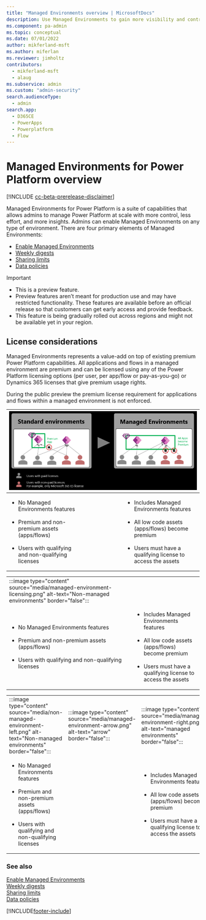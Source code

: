 ```yaml
---
title: "Managed Environments overview | MicrosoftDocs"
description: Use Managed Environments to gain more visibility and control of your Dynamics 365 applications and flows, with less effort.
ms.component: pa-admin
ms.topic: conceptual
ms.date: 07/01/2022
author: mikferland-msft
ms.author: miferlan
ms.reviewer: jimholtz
contributors:
  - mikferland-msft
  - alaug 
ms.subservice: admin
ms.custom: "admin-security"
search.audienceType: 
  - admin
search.app:
  - D365CE
  - PowerApps
  - Powerplatform
  - Flow
---
```

# Managed Environments for Power Platform overview

[!INCLUDE [cc-beta-prerelease-disclaimer](../includes/cc-beta-prerelease-disclaimer.md)]

Managed Environments for Power Platform is a suite of capabilities that allows admins to manage Power Platform at scale with more control, less effort, and more insights. Admins can enable Managed Environments on any type of environment. There are four primary elements of Managed Environments: 

- [Enable Managed Environments](managed-environment-enable.md)
- [Weekly digests](managed-environment-weekly-digests.md)
- [Sharing limits](managed-environment-sharing-limits.md)
- [Data policies](managed-environment-data-policies.md) 

> [!IMPORTANT]
> - This is a preview feature.
> - Preview features aren’t meant for production use and may have restricted functionality. These features are available before an official release so that customers can get early access and provide feedback.
> - This feature is being gradually rolled out across regions and might not be available yet in your region.

## License considerations

Managed Environments represents a value-add on top of  existing premium Power Platform capabilities. All applications and flows in a managed environment are premium and can be licensed using any of the Power Platform licensing options (per user, per app/flow or pay-as-you-go) or Dynamics 365 licenses that give premium usage rights. 

During the public preview the premium license requirement for applications and flows within a managed environment is not enforced. 

<table style="width:100%">
<thead>
  <tr>
    <th colspan="3"><img src="media/managed-environment-licensing.png" alt="Standard and Managed Enviroments"></img></th>
  </tr>
</thead>
<tbody>
  <tr>
    <td width="40%"><ul><li>No Managed Environments features​</li> <br /><li>Premium and non-premium assets (apps/flows)​</li><br /><li>Users with qualifying and non-qualifying licenses</li></ul></td>
    <td width="20%"></td>
    <td width="40%"><ul><li>Includes Managed Environments features​ </li><br /><li>All low code assets (apps/flows) become premium ​</li><br /> <li>Users must have a qualifying license to access the assets </li></ul> </td>
  </tr>
</tbody>
</table>

|  | | |
|---------|---------|---------|
|:::image type="content" source="media/managed-environment-licensing.png" alt-text="Non-managed environments" border="false":::     |  |  |
|<ul><li>No Managed Environments features​</li> <br /><li>Premium and non-premium assets (apps/flows)​</li><br /><li>Users with qualifying and non-qualifying licenses</li></ul>     |         | <ul><li>Includes Managed Environments features​ </li><br /><li>All low code assets (apps/flows) become premium ​</li><br /> <li>Users must have a qualifying license to access the assets </li></ul>       |


|  | | |
|---------|---------|---------|
|:::image type="content" source="media/non-managed-environment-left.png" alt-text="Non-managed environments" border="false":::     | :::image type="content" source="media/managed-environment-arrow.png" alt-text="arrow" border="false":::        | :::image type="content" source="media/managed-environment-right.png" alt-text="managed environments" border="false":::        |
|<ul><li>No Managed Environments features​</li> <br /><li>Premium and non-premium assets (apps/flows)​</li><br /><li>Users with qualifying and non-qualifying licenses</li></ul>     |         | <ul><li>Includes Managed Environments features​ </li><br /><li>All low code assets (apps/flows) become premium ​</li><br /> <li>Users must have a qualifying license to access the assets </li></ul>       |

### See also  
[Enable Managed Environments](managed-environment-enable.md) <br />
[Weekly digests](managed-environment-weekly-digests.md) <br />
[Sharing limits](managed-environment-sharing-limits.md)  <br />
[Data policies](managed-environment-data-policies.md)





[!INCLUDE[footer-include](../includes/footer-banner.md)]


